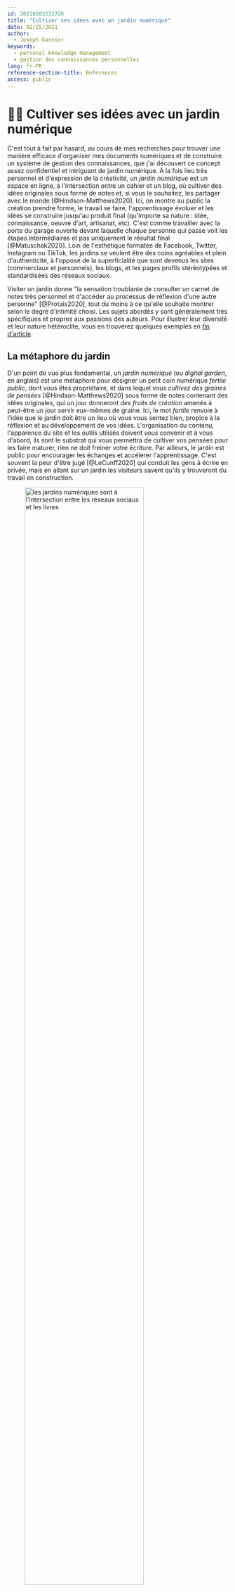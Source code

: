 ```yaml
---
id: 20210203232726
title: "Cultiver ses idées avec un jardin numérique"
date: 02/25/2021
author:
  - Joseph Garnier
keywords:
  - personal knowledge management
  - gestion des connaissances personnelles
lang: fr-FR
reference-section-title: Références
access: public
---
```


# 🧑‍🌾 Cultiver ses idées avec un jardin numérique

C'est tout à fait par hasard, au cours de mes recherches pour trouver une manière efficace d'organiser mes documents numériques et de construire un système de gestion des connaissances, que j'ai découvert ce concept assez confidentiel et intriguant de jardin numérique. À la fois lieu très personnel et d'expression de la créativité, un *jardin numérique* est un espace en ligne, à l'intersection entre un cahier et un blog, où cultiver des idées originales sous forme de notes et, si vous le souhaitez, les partager avec le monde [@Hindson-Matthews2020]. Ici, on montre au public la création prendre forme, le travail se faire, l'apprentissage évoluer et les idées se construire jusqu'au produit final (qu'importe sa nature : idée, connaissance, oeuvre d'art, artisanat, etc). C'est comme travailler avec la porte du garage ouverte devant laquelle chaque personne qui passe voit les étapes intermédiaires et pas uniquement le résultat final [@Matuschak2020]. Loin de l'esthétique formatée de Facebook, Twitter, Instagram ou TikTok, les jardins se veulent être des coins agréables et plein d'authenticité, à l'opposé de la superficialité que sont devenus les sites (commerciaux et personnels), les blogs, et les pages profils stéréotypées et standardisées des réseaux sociaux.

Visiter un jardin donne "la sensation troublante de consulter un carnet de notes très personnel et d'accéder au processus de réflexion d'une autre personne" [@Protais2020], tout du moins à ce qu'elle souhaite montrer selon le degré d'intimité choisi. Les sujets abordés y sont généralement très spécifiques et propres aux passions des auteurs. Pour illustrer leur diversité et leur nature hétéroclite, vous en trouverez quelques exemples en [fin d'article](#liens-complémentaires).

## La métaphore du jardin

D'un point de vue plus fondamental, un *jardin numérique* (ou *digital garden*, en anglais) est une métaphore pour désigner un petit coin numérique *fertile public*, dont vous êtes propriétaire, et dans lequel vous *cultivez des graines de pensées* [@Hindson-Matthews2020] sous forme de notes contenant des idées originales, qui un jour donneront *des fruits de création* amenés à peut-être un jour servir eux-mêmes de graine. Ici, le mot *fertile* renvoie à l'idée que le jardin doit être un lieu où vous vous sentez bien, propice à la réflexion et au développement de vos idées. L'organisation du contenu, l'apparence du site et les outils utilisés doivent *vous* convenir et à vous d'abord, ils sont le substrat qui vous permettra de cultiver vos pensées pour les faire maturer, rien ne doit freiner votre écriture. Par ailleurs, le jardin est public pour encourager les échanges et accélérer l'apprentissage. C'est souvent la peur d'être jugé [@LeCunff2020] qui conduit les gens à écrire en privée, mais en allant sur un jardin les visiteurs savent qu'ils y trouveront du travail en construction.

<figure>
  <img src="/assets/images/digital_garden.png" alt="les jardins numériques sont à l'intersection entre les réseaux sociaux et les livres" width="80%"/>
  <figcaption>Figure 1 - Les jardins numériques sont à l'intersection entre les réseaux sociaux et les livres. Illustrée par Maggie Appleton.</figcaption>
</figure>


L'autre mot important de la métaphore est *cultiver*, qui, lui, désigne une méthode à suivre pour écrire des notes, apprendre en public [@Wang2018] et passer du statut de consommateur de contenu à celui de créateur [@LeCunff2020a]. En effet, pour nourrir nos pensées nous avons besoin de lire des articles, de regarder Youtube ou d'écouter des podcasts, mais en s'arrêtant à cette étape nous restons des consommateurs qui oublions de créer [@Hindson-Matthews2020], qui n'apprenons pas et qui ne comprenons pas. Une solution serait bien de stocker toute cette quantité d'informations accumulée sous forme de marques-page, de fichiers téléchargés, etc, mais ça ne donne qu'une illusion de connaissance, en plus d'être une méthode chronophage [@Sun2020] lorsqu'il faut retrouver une information. L'une des façons les plus efficaces de vraiment comprendre et apprendre quoi que ce soit est d'utiliser l'effet de génération, bien connu en psychologie cognitive, selon lequel on retient mieux quelque chose que l'on a créé soit même que du matériel simplement lu ou écouté. Par ailleurs, il y a un autre inconvénient à n'être que consommateur. Cela donne l'impression que tout existe, que tout a déjà été créé, qu'il n'y a plus de place à la nouveauté et que nous n'avons rien à apporter. Or c'est totalement faux, chaque nouvelle invention médiatisée, chaque objet chez vous qui n'était pas là il y a 10 ans le prouve.

Heureusement pour ceux qui souhaitent changer de statut et avoir une récolte abondante d'idées, il existe un *guide du jardinage*. Il se veut être une réponse au défi [@Hooks2020] qu'est celui de parvenir à absorber et trier l'énorme quantité d'informations avec laquelle nous sommes bombardé pour exploiter dans notre vie seulement celles qui nous serons utiles. De ce fait, il n'est pas surprenant que le guide reprenne entièrement la célèbre méthode de gestion des connaissances et de prise de notes *[[la_methode_zettelkasten.md|Zettelkasten]]* développée par le sociologue Niklas Luhmann pour organiser ses idées et ses documents de recherche. Elle a fait de lui quelqu'un de très prolifique, puisqu'en fin de carrière il avait rédigé 70 livres, 400 articles de recherche (dont certains marqueront la discipline) et 90 000 notes ! Ce succès a donné un statut mythique à la méthode. Par conséquent, les chercheurs ne seront pas surpris de trouver des similitudes entre le guide du jardinage et la méthode qu'ils emploient pour extraire les informations pertinentes, par rapport à leur problématique, des milliers d'articles qui peuvent couvrir leur domaine.

## Planter des graines, faire pousser les arbres, récolter les fruits

Le guide de jardinage se présente sous la forme d'un processus de culture en trois étapes [@LeCunff2020b] et itératif qu'on peut résumer par les trois actions "collecter", "connecter" et "contribuer" [@Rondeau2020;@LeCunff2020a] :

- 🌱 **Planter des graines**. Cultivez votre curiosité par la lecture [@Rondeau2020a], le visionnage, l'écoute et la discussion comme vous le faisiez en tant que consommateur, puis ensemencez votre jardin avec un contenu de qualité. Les graines sont les notes personnelles et personnalisées que vous rédigerez à partir du contenu consommé. Celles-ci n'ont pas besoin d'être écrites sous une forme littéraire très travaillée, avec du style ou comme un texte publiable perfectionné, car ça peut être un frein à l'écriture [@Hooks2020a], mais davantage comme si vous décriviez votre travail ou votre apprentissage à un étranger, car cet étranger se sera vous dans 6 mois ou 5 ans. Il n'est pas non plus nécessaire qu'elles soient très longues (sur les jardins d'[Anne-Laure Le Cunff](https://www.mentalnodes.com/) [@LeCunff2020g] et d'[Alexis Rondeau](https://publish.obsidian.md/alexisrondeau/Welcome+to+my+digital+garden) [@Rondeau2020e] elles sont, par exemple, très courtes), mais plutôt synthétiques, intelligibles et rapidement rédigées. Il faut capturer les informations avec ses propres mots selon la méthode qui vous convient la mieux (certains ont, par exemple, développé un [patron type de notes](https://publish.obsidian.md/alexisrondeau/Atomic+notes) [@Rondeau2020b]) et ne surtout pas se contenter de notes brutes que vous ne retiendriez pas [@LeCunff2020c].
- 🌳 **Faire pousser les arbres**.  Raffinez les notes avec du nouveau contenu pour faire grandir les graines, reliez les entre elles pour former des branches, puis étoffez les de nouveau pour en faire des arbres de plus en plus volumineux. Individuellement, une note sous forme de graine correspond à une idée. Par conséquent, à mesure que votre consommation de contenu augmente vous allez soit planter de nouvelles graines, soit faire pousser celles déjà plantées à travers l'édition et l'ajout de nouvelles informations. Puis, quand il deviendra évident qu'un lien sémantique ou logique peut être établi entres deux notes, alors vous les connecterez entre elles au moyen de liens hypertextes ou de balises, jusqu'à former un arbre aux ramifications de plus en plus nombreuses (voir par exemple l'arbre à droite [ici](https://publish.obsidian.md/alexisrondeau/Digital+Garden+Trees)). Deux règles toutefois : la création d'une branche doit s'accompagner d'une mise en contexte dans les notes citantes (que ce soit en modifiant le titre ou bien en ajoutant des phrases), ensuite, une nouvelle note ne doit jamais être orpheline, mais toujours reliée à une ou d'autres précédemment crées (cette note peut être la page d'accueil du site). Il faut visualiser le jardin comme une toile de notes sous forme de graphe dans lequel chaque arbre est un sous-ensemble de notes et de connexions au moins relié par sa racine à une note centrale. Par contre l'arbre étant vivant, il est tout à fait envisageable de fusionner deux notes ou d'en supprimer lorsqu'il y a redondance. Enfin, retenez que ce n'est que par ces liaisons entres notes que vous parviendrez à créer de la connaissance, à passer de collectionneur à créateur [@LeCunff2020a], puis à récolter des fruits. D'ailleurs en réalité, ce système de ramification, qui progressivement va se mettre en place avec ses impasses, ses fourches, et ses fusions, est très proche de la manière dont nous apprenons dans la vie quotidienne [@LeCunff2020d].
- 🍇 **Récolter les fruits**. Les fruits porteurs d'idées d'un ou plusieurs arbres étant suffisamment murs, récoltez les notes attenantes et cohérentes entre elles dans un document, articulez les avec du style et de la justesse, puis publiez et partagez le document sous forme d'article de blog, d'essai, de vidéo, etc. Désormais visible par tous, ce document inédit et personnel pourra à son tour servir de nouvelle graine [@LeCunff2020e] pour votre jardin et celui de vos visiteurs. Si pour des raisons pratiques, vous décidez de publier vos articles aboutis dans votre jardin (sur le même site), peut-être serait-il alors judicieux d'indiquer clairement aux visiteurs leur état par une icône [@Alves2020], une catégorisation spéciale ou tout autre moyen.

En suivant ces trois étapes, vous devriez avoir une démarche efficace pour développer vos propres idées et pour maintenir un niveau de consommation [@Hindson-Matthews2020] et de création [@LeCunff2020f] équilibré. Néanmoins, quelques remarques complémentaires sur ce guide.

Premièrement, ces trois étapes sont à mener simultanément et itérativement, car très vite le jardin sera rempli de notes dans différents états, qui n'évolueront pas à la même vitesse, voir resteront à l'état de graine. Deuxièmement, les notes d'un jardin peuvent tout ou parti être publiques, mais dans la mesure où le partage et l'échange d'informations sont au coeur du jardinage, un jardin largement privé (si tant est qu'on puisse encore l'appeler ainsi) n'aurait que peu d'intérêt en soi et ne pourrait même pas exister si tout le monde réagissait ainsi, puisqu'il n'y aurait aucun contenu pour planter des graines. D'autant que c'est qui différencie fondamentalement un jardin de la [[la_methode_zettelkasten.md|méthode Zettelkasten]] est que le premier défend une approche basée sur le partage public.

Enfin troisièmement, ce guide n'est pas figé, il est descriptif mais non normatif, et laisse toute la liberté au jardinier de choisir une méthode basée sur autre chose que la Zettelkasten ou de l'adapter selon ses besoins et ses désirs. Même si elle est un héritage historique, il existe des alternatives et ce n'est pas elle qui caractérise un espace numérique en jardin. Certains la déclinent [@Rondeau2020c] ou s'en affranchissent complètement tout en arrivant, malgré tout, à être créatifs et efficaces dans la culture d'idées (nous verrons les spécificités des jardins plus bas). Toutefois, ce guide reste très utile pour les néo-jardiniers qui manquent de points de repère et qui veulent profiter pleinement de l'expérience des autres. D'autant que la difficulté de démarrer  [@Rondeau2020d] un jardin peut rebuter, donc pour y faire face il faut y aller progressivement et avec méthode.

## Les jardins numériques ne sont pas des blogs

Jusqu'à présent, la présentation qui a été faite des jardins pourrait laisser penser qu'ils ne sont finalement pas si différents des blogs. Et pourtant historiquement, ils se sont construit en opposition aux blogs en adoptant une démarche de création et de présentation fondamentalement différente. Des cultivateurs le revendiquent même fièrement [@Hooks2020].

Les racines du jardin numérique sont anciennes et remontent aux premiers pas d'internet à l'époque où les pages s'affichaient dans leur plus simple appareil [@Appleton2020]. Toutefois, le concept commence à émerger à la fin des années 90, dans une forme bien plus abstraite qu'aujourd'hui, lorsque des personnes nostalgiques des sites écrits en hypertexte et un peu fantaisistes, comme Mark Bernstein [-@Bernstein1998] à qui on attribue le texte précurseur des jardins numériques, reprochent aux sites de nouvelle génération (du web 2.0), comme les blogs ou les sites commerciaux, de ne pratiquement mettre l'accent que sur la navigation (pour guider le consommateur) au détriment de l'exploration (d'ailleurs, il s'agit d'un problème tout à fait sérieux en science informatique connu sous le nom de *problème de navigation* [@Levene2002]). Si pour Mark Bernstein il est important d'aider les clients à trouver facilement ses produits sur un site commercial en le rendant agréable à parcourir, et de lui proposer des algorithmes efficaces pour mettre en avant des résultats de recherche pertinents, il faut aussi l'aider à explorer, à générer et à développer des idées plus créatives et originales. Les sites doivent satisfaire le désir d'un équilibre entre celui d'être accompagné et celui de l'exploration. Quant aux blogs utilisés pour l'expression individuelle, certains les accusent d'avoir cassé le web [@Hoy2020] avec leurs blocs de fonctions prêt à l'emploi et leurs pages formatées.

Malheureusement ces critiques auront peu d'écho, le concept sera vite oublié et la tendance va même s'accentuer. Les sites de la génération suivante, celle du web 3.0 d'où sont par exemple issus les réseaux sociaux, successeur des blogs, ne vont faire que d'avantage diminuer l'exploration par un enfermement des utilisateurs dans des bulles de filtres [@Wikipedia2021] ou par un parcours balisé à l'aide de recommandations. Il faudra attendre 2015 et le discours de Michael Caulfield [@LINK2015] au *Digital Learning Research Network 2015*, qui est alors directeur de l'apprentissage en réseau à l'Université de Washington,  pour que les jardins numériques refassent surface. S'ensuit la même année, sa publication d'un essai [@Caulfield2015] qui jettera les bases du concept tel qu'on le connait aujourd'hui et fera de Michael Caufield le véritable père des jardins numériques.

Dans ce livre, l'auteur présente les jardins non pas comme un outil spécifique, mais une façon différente de penser notre comportement en ligne autour de l'information et d'accumuler des connaissances personnelles au fil du temps dans un espace explorable. En effet aujourd'hui, nous sommes trop habitués à travailler avec des flux chronologiques éphémères. Les e-mails, les actualités, les pages de blogs, les messages sur les réseaux sociaux nous sont présentés dans un ordre chronologique et une fois lu, nous les oublions. Cette conception n'est pas fondamentalement mauvaise et a son intérêt, notamment de ne pas déléguer à des algorithmes la sélection des informations pertinente à partir de critères que nous ne choisissons pas, mais elle n'est pas conçue pour permettre d'accumuler des connaissances et de relier les informations entre elles. Par ailleurs, l'affichage par ordre chronologique (ou pagination) est encore moins pertinent et engendre une perte de temps quand nous savons ce que nous cherchons. Dans ce cas d'utilisation, on aimerait pouvoir trouver l'information à l'aide d'une barre de recherche, mais en devant parcourir des dizaines des pages jusqu'à trouver l'article qui nous convient. C'est précisément à toutes ces critiques que le concept de jardin numérique propose de répondre.

Pourtant une fois encore, l'essai de Michael Caulfield ne rencontrera que peu d'écho et restera endormi dans un coin du web, attendant le bon moment et les bonnes personnes pour le trouver. Ce moment arrive en 2018, lorsque des propriétaires de blogs qui cherchaient des alternatives à une présentation chronologique d'articles commencent à le faire circuler sur Twitter avec l'idée d'expérimenter des jardins exploratoires et interconnectés. Le timing n'est pas un hasard, puisqu'il coïncide avec l'arrivée de technologiques rendant accessible et peu coûteux la génération de site web statiques personnels, poussant ainsi les propriétaires à imaginer de nouveaux systèmes de connaissances personnels et de nouvelles pratiques de prise de notes. En parallèle, sont apparues de nouvelles formations pour apprendre, contre quelques milliers de dollars, à construire un "deuxième cerveau" [@Forte2020] et à augmenter sa productivité (par contre, on peut se demander ce qu'elles valent réellement [@Hauser2020] sachant que chacun peut trouver la sienne par l'expérience).

À partir de ce moment-là, les articles sur les jardins se multiplient, à commencer par ceux des pionniers comme Tom Critchlow [-@Critchlow2018] et Joel Hooks [-@Hooks2020], un code de bonne conduite sous forme de conditions d'utilisation [@Wang2020] est publié, la communauté se structure, avec par exemple un Reddit sur les [jardins](https://www.reddit.com/r/DigitalGardens/) [@Reddit2020] et un autre sur la [méthode Zettelkasten](https://www.reddit.com/r/Zettelkasten/) [@Reddit2019], puis s'agrandit, comme en témoigne la liste de jardins publiée par [Nikita Voloboev](https://wiki.nikitavoloboev.xyz/other/wiki-workflow) [@Voloboev2020], par [Kasper Zutterman](https://github.com/KasperZutterman/Second-Brain) [@Zutterman2020] ou encore par [Maggie Appleton](https://github.com/MaggieAppleton/digital-gardeners/blob/master/README.md) [@Appleton2020b]. Fin 2020, cette activité finit même par attirer l'attention de la célèbre revue technique du MIT, qui consacre alors un article au phénomène des jardins numérique [@Basu2020], repris du côté francophone par le média l'ADN [@Protais2020].

Pourtant, malgré cet historique chargé nous n'avons toujours pas parlé de ce qui caractérisait un jardin numérique, ce qui le différencie d'un blog ou d'un site personnel, ce qui fait sa singularité. À vrai dire jusqu'à récemment, les pratiques étaient encore trop diversifiées et trop changeantes pour en tirer des régularités, mais maintenant qu'on assiste à une stabilisation du concept, des personnes comme Maggie Appleton ont pu identifier la particularité des jardins [@Appleton2020]:

1. *Leur structure est topographique*. Tandis qu'un blog utilise traditionnellement une présentation anté-chronologique des articles, un jardin est, lui, structuré en toile (en graphe) de notes reliées les une aux autres par des liens bidirectionnels et contextuels. Les concepts et les thèmes de chaque note déterminent la manière dont elle est liée aux autres. Et des notes reliées entre elles signifient qu'elles touchent à des thèmes et des sujets similaires. De telles interconnexions crées une piste d'idées que les lecteurs peuvent suivre dans n'importe quel ordre. À noter que l'idée d'utiliser une structure topographique dans les jardins est directement inspirée des wiki, mais dans une forme plus libre et toujours en développement.
2. *Leur croissance est continue*. Avec un blog standard, un article publié est une pièce finie destinée à l'abandon. Éventuellement, il sera édité à la marge pour ajouter quelques informations et servir un objectif de référencement, mais sinon quand personne ne revient, passée la date de publication, un article commence son *processus de décomposition*. Les blogs sont donc des composts où se succèdent des articles raffinés, mais décomposés. De leur côté les jardins grandissent toujours, ils sont *toujours verts, entretenus et ont une croissance organique*. Le jardinier ajoute, édite et affine des collections de notes en évolution, qu'il connecte aux autres pour former des arbres et un réseau de notes de plus en plus conséquent.
3. *Ils montrent un apprentissage en cours et les imperfections*. Les blogs et les sites personnels sont un moyen de promouvoir une marque personnelle et de montrer un contenu finalisé et optimisé pour le référencement. Alors que les jardins sont des lieux d'apprentissage et de réflexion où l'on expose publiquement ses erreurs.
4. *Ils sont ludiques, expérimentales et personnels*. Aucun jardin ne se ressemble, ils sont un espace de jeu où on trouve du plaisir à expérimenter des structures d'organisation des idées selon des méthodes qui nous sont propres, à découvrir et tester des outils pour satisfaire nos exigences. Bien loin des sites web standardisés et monotones comme WordPress ou Medium, dans un jardin on expérimente des conceptions plus étranges et plus exotiques. Enfin, l'absence de contraintes sur le nombre de caractères permet au propriétaire de se présenter sous des formes qui ne sont pas des profils à l'emporte-pièce (comme sur les réseaux sociaux) et permet au visiteur de situer idéologiquement le contenu du site (ceci est indispensable pour comprendre les intentions de l'auteur).
5. *Leur contenu est divers*. Dans les jardins on trouve des contenus très variés : vidéos, podcasts, notes courtes, essais longs, articles académiques, ou encore des croquis.
6. *Ils sont indépendants*. Dans la description même de la métaphore des jardins il est dit qu'ils sont un petit coin numérique dont vous êtes le propriétaire, ce qui signifie que vous le possédez et le contrôlez pleinement. Le contenu n'est pas sur des serveurs de Facebook, Twitter, etc, donc vous ne courrez pas le risque de perdre vos créations si l'une de ces entreprises éteignait ses serveurs. Personne ne peut emporter votre jardin, il est vôtre.

Pour finir, voici un tableau récapitulatif sur les différences entre un jardin numérique et un blog :

|                  | Notes                  | Jardin numérique         | Blog                   |
| ---------------- | ---------------------- | ------------------------ | ---------------------- |
| Visibilité       | Privée                 | Semi-public              | Public                 |
| État des données | Créées                 | Éditées                  | Publiées               |
| Format           | Liste d'items          | Quelques paragraphes     | Article                |
| Fréquence        | Toutes les heures      | Journalière/hebdomadaire | Hebdomadaire/mensuelle |
| Plateforme       | Apps de prise de notes | Site statique            | CMS                    |
| Usage            | Collectionner          | Lier                     | Créer                  |

## Construire son jardin numérique

Les jardins sont des lieux uniques et personnels qu'on souhaite être le plus agréable possible pour soi. Tant du point de vue du design que des outils, rien ne doit pouvoir freiner sa prise de note, tout doit être rapidement fonctionnel pour permettre de rédiger rapidement à la moindre occasion. Or à ce jour, il n'existe pas de plateforme de jardinage numérique unique qui soit hautement personnalisable au point de satisfaire les désirs de chacun. D'un côté c'est une chance, puisque ça laisse la liberté de construire son propre flux de prise de note et de satisfaire au maximum ses exigences, mais de l'autre, il faut passer un peu de temps à chercher et à tester les outils qui conviennent le mieux, puis idéalement à investir un peu de temps dans de la programmation informatique pour automatiser certaines tâches (avec des outils comme Keyboard Maestro, AutoHotkey ou AutoKey) ou réaliser un site web. Toutefois rassurez-vous, *il n'est pas nécessaire d'en arriver là pour construire un jardin rapidement fonctionnel et intéressant*, des outils très accessibles et "tout-en-un" existent.

### Etape 1 : le flux de travail

Quand on se lance dans un projet informatique, le premier élément sur lequel il faut porter sa réflexion est le *flux de travail* (*workflow*, en anglais) et son degré d'automatisation, c'est-à-dire la séquence des étapes à traverser au cours du processus de production pour accomplir une tâche et arriver jusqu'au produit final. Dans la vie quotidienne, on en exécute tous sans le savoir, ni les formaliser : une recette de cuisine, l'organisation et la planification de sa journée, la consultation et le trie des emails, etc.

Dans le cas d'un jardin numérique, *le flux se compose d'au minimum trois étapes* : éditer, connecter, publier. Par conséquent, il vous faut un ou une combinaison d'outils permettant de réaliser *au minimum ces trois fonctions* : rédiger des notes, relier les notes entre elles, et publier les notes. Il est tout à fait envisageable de rajouter des étapes et de les découper en sous-étapes, voire d'en automatiser certaines, mais plus le flux se complexifie, plus il faudra d'outils différents et investir du temps dans de la programmation informatique. À titre d'exemple, il m'a fallu entre dix et vingt heures de travail pour construire et mettre en place mon jardin numérique et son flux. Mais encore une fois rassurez-vous, si vous n'allez pas aussi loin dans la complexité et la personnalisation, en quelques minutes vous pouvez avoir un jardin numérique fonctionnel. Dans tous les cas ne gaspillez pas d'énergie à chercher des outils et des méthodologies sophistiqués sans déjà avoir mis en place un flux de prise de note simple. C'est seulement une fois que vous aurez une bonne idée de ce qui fonctionne pour vous, que vous introduirez au fur et à mesure d'autres outils pour vous faciliter la vie. En informatique, on utilise très souvent ce procédé, dit "itératif et incrémental", dans la conception logicielle [@MethodesAgiles2018].

### Etape 2 : les critères de sélection

Après avoir pensé son flux de travail et avant de le construire, la seconde étape, indispensable, est la *définition des critères de sélection des outils*. Ils s'établissent à partir des besoins et des moyens en répondant à des questions comme : quel est mon budget ? Quel type de document vais-je manipuler ? Aurais-je besoin de travailler sous différents OS ? Quels sont les logiciels que je souhaite impérativement conserver dans mon flux ? Quelle politique de données est-ce que je souhaite ?, etc. Il faut toutefois garder à l'esprit qu'il y aura nécessairement des compromis à faire au moment de choisir les logiciels.

Pour vous donner un exemple, voici *mes critères de sélection* : la gratuité, la portabilité (ils doivent fonctionner au moins sous Windows, Linux et Android), l'ergonomie, la performance (je travaille avec un ordinateur un peu ancien), l'interopérabilité (ils doivent pouvoir produire des fichiers dans un format lisible par d'autres outils alternatifs), l'intégration des citations avec Zotero, une licence libre (les jardins doivent pouvoir durer,  avec ce type de licence on a la garanti de ne pas dépendre d'une politique d'entreprise ou de ne pas se retrouver sans outil si l'entreprise disparaît), en langue anglaise (par habitude), et enfin, une version bureau (pour garder une maîtrise totale sur mes données et les conserver en lieu sûr, l'outil ne doit pas être un service en ligne).

### Etape 3 : mise en place du jardin

Maintenant que le flux de prise de note a été pensé et les critères de sélection établis, il est temps d'écumer le Web à la recherche des outils, de les tester, de les comparer et de les apprivoiser. Il en existe plusieurs dizaines et cet article n'a pas vocation à tous les présenter. Il exposera seulement les plus populaires dans la communauté des jardins numériques et les plus accessibles. Toutefois, vous en trouverez beaucoup d'autres en parcourant la liste de Wikipédia [@Wikipedia2020], celle de Brett Alistair Kromkamp [@Kromkamp2021] et celle de Steve Yang [@Yang2020], mais soyez vigilant sur leurs fonctionnalités, car tous ne sont pas adaptés pour un usage en jardin numérique (pensez au prérequis de la première étape).

Un point commun partagé par beaucoup des outils utilisés dans la prise de note ou l'édition professionnelle est de permettre l'*édition des textes en Markdown*. Ce langage de balise [très facile à lire et à écrire](https://www.markdownguide.org/cheat-sheet/https://www.markdownguide.org/cheat-sheet/)[^1] et qui ne nécessite aucune compétence en programmation informatique permet de structurer la mise en page d'un texte. Ainsi, en séparant l'édition de la mise en page (contrairement à Word, par exemple), un simple éditeur de texte le plus basique qui soit suffit. C'est ensuite un outil tiers, comme [Pandoc](https://pandoc.org/MANUAL.html) ou justement ceux présentés ci-dessous, qui se chargera, lors de l'export dans un des très nombreux formats supportés (HTML, PDF, doc, docx, etc), de mettre en page le texte selon un style personnalisé.

Enfin, voici les quatre outils qui me semblent être les plus populaires dans la communauté des jardins numériques :

- **[Roam Research](https://roamresearch.com/)** [@Roam2019]. Ce logiciel tout-en-un, par ailleurs très utilisé par les chercheurs anglo-saxons, est probablement l'un des moyens les plus simples et rapides de créer un jardin numérique avec un outil complètement en ligne (il n'existe pas d'application de bureau). On trouve [de nombreux tutoriels](https://www.roambrain.com/) [@RoamBrain2006] et cas d'utilisation sur internet, à l'image de celui d'[Anne-Laure Le Cunff](https://nesslabs.com/roam-research) [@LeCunff2020h] et de [Blake Reichmann](https://betterhumans.pub/take-better-notes-roam-research-b02a1908cbd5) [@Reichmann2020] pour l'usage qui nous concerne. Par contre, Roam Research est payant.
- **[Notion](https://www.notion.so/)** [@Notion2018]. Sans hésiter et pour l'avoir essayé, il est celui-ci qui permet de disposer d'un jardin numérique tout-en-un et fonctionnel le plus rapidement. A la fois multiplateforme (même sur Android), en partie gratuit (il existe des versions payantes qui offrent plus de fonctionnalités, mais la gratuite est déjà très satisfaisante) et complet, il permet de prendre des notes complexes dans le format Markdown, de les lier entre elles, d'utiliser des patrons, de partager facilement ses notes, et de les exporter. Il est un outil idéal pour qui souhaite avoir un jardin simple à mettre en place. A noter cependant qu'il n'est officiellement pas disponible sur Linux sous forme de package, dans ce cas, il faut se reporter aux versions officieuses, mais légales, proposées par [Puneet Singh Ludu](https://github.com/puneetsl/lotion) [@Ludu2021] et [David Bailey](https://github.com/davidbailey00/notion-linux) [@Bailey2021].
- **[Obsidian](https://obsidian.md/)** [@Obsidian2020]. Dans ses fonctionnalités il est très similaire à *Roam Research*, à la différence qu'il est disponible en version de bureau et que l'entreprise propose une version gratuite sans restriction sur les fonctionnalités. Dans la communauté, il est très apprécié pour sa représentation visuelle des notes sous forme de graphe.
- **[Zettlr](https://www.zettlr.com/)** [@Erz2020]. Ce logiciel à la fois épuré et simple d'utilisation offre tout ce dont on peut attendre d'un logiciel pour jardins numériques. Il est également disponible sur tous les systèmes d'exploitation non mobiles. Contrairement aux trois autres, il est le seul à être open source, entièrement gratuit et à intégrer un système de référence/citation pouvant lire une base bibliographique *Bibtex* (exportable depuis Zotero, Mendeley, etc). Toutefois, il n'est pas complètement tout-en-un, puisqu'il ne permet pas de partager publiquement et directement ses notes (ce genre de fonctionnalité impose de mettre à disposition des utilisateurs des serveurs, donc il s'agit généralement d'un service payant). Pour cela, le plus simple étant de mettre son jardin sur *Dropbox*, *GitHub*, *GitBook*, ou n'importe quel autre service de partage gratuit. Une autre possibilité, bien plus technique, est de créer son site Web statique avec *Jekyll*, *Gatsby*, *Hugo* ou *Eleventy*, puis d'y exporter ses notes.
- **[Dendron](https://www.dendron.so/)** [@Lin2020a]. Ce logiciel (bonus) n'est pas le plus connu en raison de son jeune âge, mais il est mon coups de coeur. A la fois gratuit, open source et complet, il dispose de la plupart de toutes les fonctionalités de ses concurrents réunis présentés ci-dessus.

## Liens complémentaires

Exemple de quelques jardins numériques :

- sur l'apprentissage, par la neuroscientifique [Anne-Laure Le Cunff](https://www.mentalnodes.com/) [@LeCunff2020g],
- sur l'ingénierie informatique et les jardins numérique, par l'informaticien [Shawn Swyx Wang](https://www.swyx.io/ideas/) [@Wang2020a],
- sur la technologie, par le chercheur [Andy Matuschak](https://notes.andymatuschak.org/About_these_notes) [@Matuschak2020a],
- sur la technologie, l'anthropologie et la programmation, par la designeuse [Maggie Appleton](https://maggieappleton.com/garden/) [@Appleton2020a],
- sur l'ingénierie informatique, par l'informaticien [Gordon Brander](http://gordonbrander.com/pattern/) [@Brander2020],
- sur l'éducation, l'enseignement et la création d'entreprise, par l'informaticien [Joel Hooks](https://joelhooks.com/) [@Hooks2020b],
- sur la psychologie, la statistique, and la technologie, par l'écrivain [Gwern Branwen](https://www.gwern.net/index) [@Branwen2009],
- sur l'informatique, par l'ingénieur en informatique [Nikita Voloboev](https://wiki.nikitavoloboev.xyz/) [@Voloboev2020a],
- sur le développement web, par l'informaticien [Christopher Biscardi](https://www.christopherbiscardi.com/garden) [@Biscardi2020],
- sur la pédagogie, le design, l'art, par le consultant en stratégie numérique [Tom Critchlow](https://tomcritchlow.com/wiki/) [@Critchlow2020],
- sur les jardins numérique et la technologie, par [Alexis Rondeau](https://publish.obsidian.md/alexisrondeau/Welcome+to+my+digital+garden) [@Rondeau2020e],
- sur la critique littéraire, par l'informaticienne [Melanie Richards](https://highlights.melanie-richards.com/) [@Richards2020],
- sur la philosophie et la politique, par [Aaronz Lewis](https://aaronzlewis.com/starterpack/) [@Lewis2020],
- sur les bases de connaissance et l'informatique, par l'informaticien [Kevin S. Lin](https://www.kevinslin.com/) [@Lin2020].

Il y a également les forums Reddit sur les [jardins numériques](https://www.reddit.com/r/DigitalGardens/) [@Reddit2020] et sur la [méthode Zettelkasten](https://www.reddit.com/r/Zettelkasten/) [@Reddit2019]. Ainsi que plusieurs listes de jardins, dont certains ont un design vraiment très original :

- de [Nikita Voloboev](https://wiki.nikitavoloboev.xyz/other/wiki-workflow) [@Voloboev2020],
- de [Kasper Zutterman](https://github.com/KasperZutterman/Second-Brain) [@Zutterman2020],
- et de [Maggie Appleton](https://github.com/MaggieAppleton/digital-gardeners/blob/master/README.md) [@Appleton2020b].

[^1]: Il existe aussi des extensions permettant d'écrire des formules mathématiques et des [schémas sophistiqués](https://mermaid-js.github.io/mermaid/#/), qu'on peut tester gratuitement dans [cet éditeur](https://stackedit.io/editor) open source en ligne.
